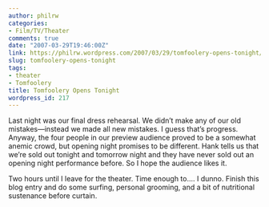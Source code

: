 ```yaml
---
author: philrw
categories:
- Film/TV/Theater
comments: true
date: "2007-03-29T19:46:00Z"
link: https://philrw.wordpress.com/2007/03/29/tomfoolery-opens-tonight/
slug: tomfoolery-opens-tonight
tags:
- theater
- Tomfoolery
title: Tomfoolery Opens Tonight
wordpress_id: 217
---
```


Last night was our final dress rehearsal. We didn’t make any of our
old mistakes—instead we made all new mistakes. I guess that’s progress.
Anyway, the four people in our preview audience proved to be a somewhat
anemic crowd, but opening night promises to be different. Hank tells us
that we’re sold out tonight and tomorrow night and they have never sold
out an opening night performance before. So I hope the audience likes
it.




Two hours until I leave for the theater. Time enough to.... I dunno.
Finish this blog entry and do some surfing, personal grooming, and a bit
of nutritional sustenance before curtain.




